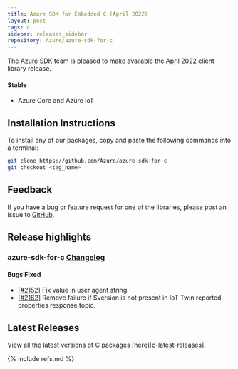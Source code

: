 ```yaml
---
title: Azure SDK for Embedded C (April 2022)
layout: post
tags: c
sidebar: releases_sidebar
repository: Azure/azure-sdk-for-c
---
```


The Azure SDK team is pleased to make available the April 2022 client library release.

#### Stable

- Azure Core and Azure IoT

## Installation Instructions

To install any of our packages, copy and paste the following commands into a terminal:

```bash
git clone https://github.com/Azure/azure-sdk-for-c
git checkout <tag_name>
```

## Feedback

If you have a bug or feature request for one of the libraries, please post an issue to [GitHub](https://github.com/Azure/azure-sdk-for-c/issues).

## Release highlights

### azure-sdk-for-c [Changelog](https://github.com/Azure/azure-sdk-for-c/blob/1.3.1/CHANGELOG.md#131-2022-04-05)

#### Bugs Fixed

- [[#2152]](https://github.com/Azure/azure-sdk-for-c/pull/2152) Fix value in user agent string.
- [[#2162]](https://github.com/Azure/azure-sdk-for-c/pull/2162) Remove failure if $version is not present in IoT Twin reported properties response topic.

## Latest Releases

View all the latest versions of C packages [here][c-latest-releases].

{% include refs.md %}
